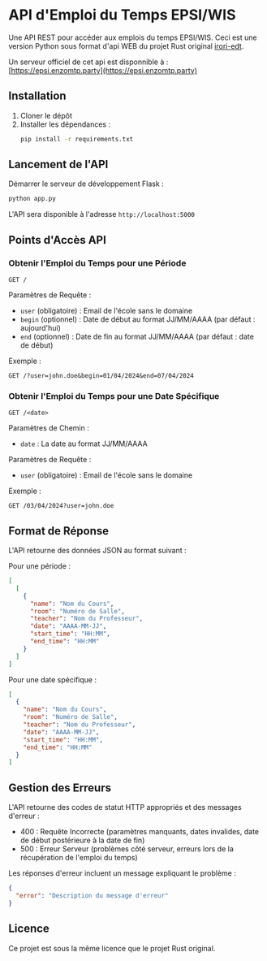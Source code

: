 # API d'Emploi du Temps EPSI/WIS

Une API REST pour accéder aux emplois du temps EPSI/WIS. Ceci est une version Python sous format d'api WEB du projet Rust original [irori-edt](https://gitlab.com/louisducruet/irori-edt).

Un serveur officiel de cet api est disponnible à : [https://epsi.enzomtp.party](https://epsi.enzomtp.party)

## Installation

1. Cloner le dépôt
2. Installer les dépendances :
   ```bash
   pip install -r requirements.txt
   ```

## Lancement de l'API

Démarrer le serveur de développement Flask :
```bash
python app.py
```

L'API sera disponible à l'adresse `http://localhost:5000`

## Points d'Accès API

### Obtenir l'Emploi du Temps pour une Période

```
GET /
```

Paramètres de Requête :
- `user` (obligatoire) : Email de l'école sans le domaine
- `begin` (optionnel) : Date de début au format JJ/MM/AAAA (par défaut : aujourd'hui)
- `end` (optionnel) : Date de fin au format JJ/MM/AAAA (par défaut : date de début)

Exemple :
```
GET /?user=john.doe&begin=01/04/2024&end=07/04/2024
```

### Obtenir l'Emploi du Temps pour une Date Spécifique

```
GET /<date>
```

Paramètres de Chemin :
- `date` : La date au format JJ/MM/AAAA

Paramètres de Requête :
- `user` (obligatoire) : Email de l'école sans le domaine

Exemple :
```
GET /03/04/2024?user=john.doe
```

## Format de Réponse

L'API retourne des données JSON au format suivant :

Pour une période :
```json
[
  [
    {
      "name": "Nom du Cours",
      "room": "Numéro de Salle",
      "teacher": "Nom du Professeur",
      "date": "AAAA-MM-JJ",
      "start_time": "HH:MM",
      "end_time": "HH:MM"
    }
  ]
]
```

Pour une date spécifique :
```json
[
  {
    "name": "Nom du Cours",
    "room": "Numéro de Salle",
    "teacher": "Nom du Professeur",
    "date": "AAAA-MM-JJ",
    "start_time": "HH:MM",
    "end_time": "HH:MM"
  }
]
```

## Gestion des Erreurs

L'API retourne des codes de statut HTTP appropriés et des messages d'erreur :

- 400 : Requête Incorrecte (paramètres manquants, dates invalides, date de début postérieure à la date de fin)
- 500 : Erreur Serveur (problèmes côté serveur, erreurs lors de la récupération de l'emploi du temps)

Les réponses d'erreur incluent un message expliquant le problème :
```json
{
  "error": "Description du message d'erreur"
}
```

## Licence

Ce projet est sous la même licence que le projet Rust original. 